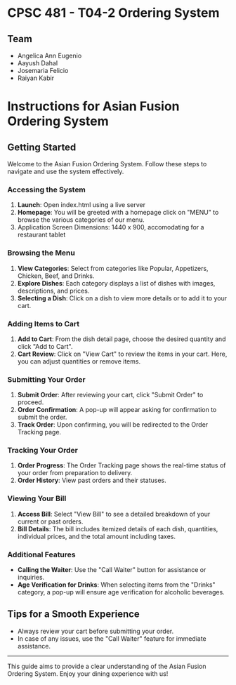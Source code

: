# CPSC 481 - T04-2 Ordering System
## Team

* Angelica Ann Eugenio
* Aayush Dahal
* Josemaria Felicio
* Raiyan Kabir

# Instructions for Asian Fusion Ordering System

## Getting Started
Welcome to the Asian Fusion Ordering System. Follow these steps to navigate and use the system effectively.

### Accessing the System
1. **Launch**: Open index.html using a live server
2. **Homepage**: You will be greeted with a homepage click on "MENU" to browse the various categories of our menu.
3. Application Screen Dimensions: 1440 x 900, accomodating for a restaurant tablet

### Browsing the Menu
1. **View Categories**: Select from categories like Popular, Appetizers, Chicken, Beef, and Drinks.
2. **Explore Dishes**: Each category displays a list of dishes with images, descriptions, and prices.
3. **Selecting a Dish**: Click on a dish to view more details or to add it to your cart.

### Adding Items to Cart
1. **Add to Cart**: From the dish detail page, choose the desired quantity and click "Add to Cart".
2. **Cart Review**: Click on "View Cart" to review the items in your cart. Here, you can adjust quantities or remove items.

### Submitting Your Order
1. **Submit Order**: After reviewing your cart, click "Submit Order" to proceed.
2. **Order Confirmation**: A pop-up will appear asking for confirmation to submit the order.
3. **Track Order**: Upon confirming, you will be redirected to the Order Tracking page.

### Tracking Your Order
1. **Order Progress**: The Order Tracking page shows the real-time status of your order from preparation to delivery.
2. **Order History**: View past orders and their statuses.

### Viewing Your Bill
1. **Access Bill**: Select "View Bill" to see a detailed breakdown of your current or past orders.
2. **Bill Details**: The bill includes itemized details of each dish, quantities, individual prices, and the total amount including taxes.

### Additional Features
- **Calling the Waiter**: Use the "Call Waiter" button for assistance or inquiries.
- **Age Verification for Drinks**: When selecting items from the "Drinks" category, a pop-up will ensure age verification for alcoholic beverages.

## Tips for a Smooth Experience
- Always review your cart before submitting your order.
- In case of any issues, use the "Call Waiter" feature for immediate assistance.

---

This guide aims to provide a clear understanding of the Asian Fusion Ordering System. Enjoy your dining experience with us!
